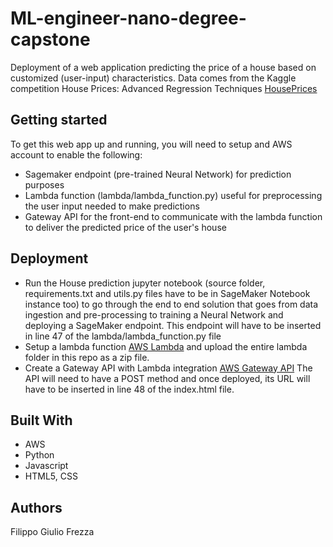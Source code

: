 # ML-engineer-nano-degree-capstone

Deployment of a web application predicting the price of a house based on customized (user-input) characteristics. Data comes from the Kaggle competition House Prices: Advanced Regression Techniques [HousePrices](https://www.kaggle.com/c/house-prices-advanced-regression-techniques)

## Getting started
To get this web app up and running, you will need to setup and AWS account to enable the following:
- Sagemaker endpoint (pre-trained Neural Network) for prediction purposes
- Lambda function (lambda/lambda_function.py) useful for preprocessing the user input needed to make predictions
- Gateway API for the front-end to communicate with the lambda function to deliver the predicted price of the user's house

## Deployment
- Run the House prediction jupyter notebook (source folder, requirements.txt and utils.py files have to be in SageMaker Notebook instance too) to go through the end to end solution that goes from data ingestion and pre-processing to training a Neural Network and deploying a SageMaker endpoint. This endpoint will have to be inserted in line 47 of the lambda/lambda_function.py file
- Setup a lambda function [AWS Lambda](https://docs.aws.amazon.com/lambda/latest/dg/getting-started-create-function.html) and upload the entire lambda folder in this repo as a zip file. 
- Create a Gateway API with Lambda integration [AWS Gateway API](https://docs.aws.amazon.com/apigateway/latest/developerguide/api-gateway-create-api-as-simple-proxy-for-lambda.html) The API will need to have a POST method and once deployed, its URL will have to be inserted in line 48 of the index.html file.

## Built With
- AWS
- Python
- Javascript
- HTML5, CSS

## Authors
Filippo Giulio Frezza



